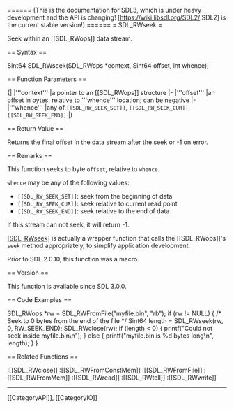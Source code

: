 ====== (This is the documentation for SDL3, which is under heavy development and the API is changing! [https://wiki.libsdl.org/SDL2/ SDL2] is the current stable version!) ======
= SDL_RWseek =

Seek within an [[SDL_RWops]] data stream.

== Syntax ==

<syntaxhighlight lang='c'>
Sint64 SDL_RWseek(SDL_RWops *context,
                  Sint64 offset, int whence);
</syntaxhighlight>

== Function Parameters ==

{|
|'''context'''
|a pointer to an [[SDL_RWops]] structure
|-
|'''offset'''
|an offset in bytes, relative to '''whence''' location; can be negative
|-
|'''whence'''
|any of <code>[[SDL_RW_SEEK_SET]]</code>, <code>[[SDL_RW_SEEK_CUR]]</code>, <code>[[SDL_RW_SEEK_END]]</code>
|}

== Return Value ==

Returns the final offset in the data stream after the seek or -1 on error.

== Remarks ==

This function seeks to byte <code>offset</code>, relative to
<code>whence</code>.

<code>whence</code> may be any of the following values:

* <code>[[SDL_RW_SEEK_SET]]</code>: seek from the beginning of data
* <code>[[SDL_RW_SEEK_CUR]]</code>: seek relative to current read point
* <code>[[SDL_RW_SEEK_END]]</code>: seek relative to the end of data

If this stream can not seek, it will return -1.

[[SDL_RWseek]]() is actually a wrapper function that calls the
[[SDL_RWops]]'s <code>seek</code> method appropriately, to simplify
application development.

Prior to SDL 2.0.10, this function was a macro.

== Version ==

This function is available since SDL 3.0.0.

== Code Examples ==

<syntaxhighlight lang='c++'>
SDL_RWops *rw = SDL_RWFromFile("myfile.bin", "rb");
if (rw != NULL) {
    /* Seek to 0 bytes from the end of the file */
    Sint64 length = SDL_RWseek(rw, 0, RW_SEEK_END);
    SDL_RWclose(rw);
    if (length < 0) {
        printf("Could not seek inside myfile.bin\n");
    } else {
        printf("myfile.bin is %d bytes long\n", length);
    }
}
</syntaxhighlight>

== Related Functions ==

:[[SDL_RWclose]]
:[[SDL_RWFromConstMem]]
:[[SDL_RWFromFile]]
:[[SDL_RWFromMem]]
:[[SDL_RWread]]
:[[SDL_RWtell]]
:[[SDL_RWwrite]]

----
[[CategoryAPI]], [[CategoryIO]]


